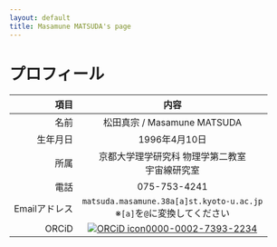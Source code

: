 ```yaml
---
layout: default
title: Masamune MATSUDA's page
---
```


# プロフィール

|項目|内容|
|----:|:----:|
|名前|松田真宗 / Masamune MATSUDA|
|生年月日|1996年4月10日|
|所属|京都大学理学研究科 物理学第二教室 <br> 宇宙線研究室|
|電話|075-753-4241|
|Emailアドレス|`matsuda.masamune.38a[a]st.kyoto-u.ac.jp` <br> ※`[a]`を`@`に変換してください|
|ORCiD|[![ORCiD icon](https://info.orcid.org/wp-content/uploads/2019/11/orcid_16x16.png)0000-0002-7393-2234](https://orcid.org/0000-0002-7393-2234)|
